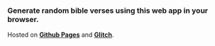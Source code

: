 ### Generate random bible verses using this web app in your browser.
Hosted on **[Github Pages](https://kay-who-codes.github.io/Random-Bible-Verse/)** and **[Glitch](https://debonair-wry-brand.glitch.me/)**.
